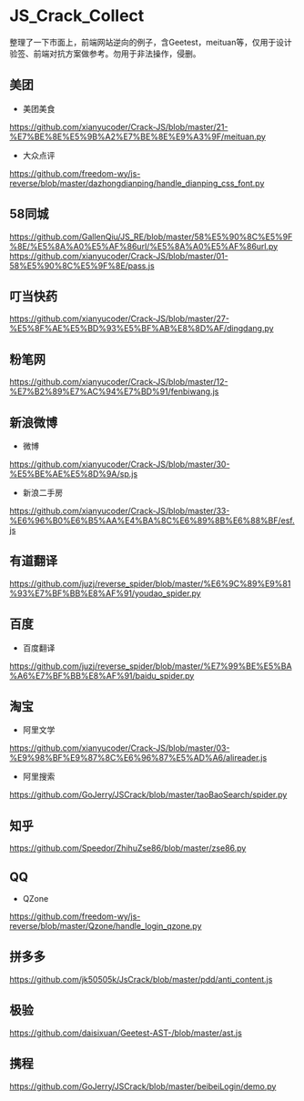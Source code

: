 # JS_Crack_Collect
整理了一下市面上，前端网站逆向的例子，含Geetest，meituan等，仅用于设计验签、前端对抗方案做参考。勿用于非法操作，侵删。

## 美团
* 美团美食

https://github.com/xianyucoder/Crack-JS/blob/master/21-%E7%BE%8E%E5%9B%A2%E7%BE%8E%E9%A3%9F/meituan.py
* 大众点评

https://github.com/freedom-wy/js-reverse/blob/master/dazhongdianping/handle_dianping_css_font.py

## 58同城

https://github.com/GallenQiu/JS_RE/blob/master/58%E5%90%8C%E5%9F%8E/%E5%8A%A0%E5%AF%86url/%E5%8A%A0%E5%AF%86url.py
https://github.com/xianyucoder/Crack-JS/blob/master/01-58%E5%90%8C%E5%9F%8E/pass.js

## 叮当快药

https://github.com/xianyucoder/Crack-JS/blob/master/27-%E5%8F%AE%E5%BD%93%E5%BF%AB%E8%8D%AF/dingdang.py

## 粉笔网

https://github.com/xianyucoder/Crack-JS/blob/master/12-%E7%B2%89%E7%AC%94%E7%BD%91/fenbiwang.js
## 新浪微博
* 微博

https://github.com/xianyucoder/Crack-JS/blob/master/30-%E5%BE%AE%E5%8D%9A/sp.js
* 新浪二手房

https://github.com/xianyucoder/Crack-JS/blob/master/33-%E6%96%B0%E6%B5%AA%E4%BA%8C%E6%89%8B%E6%88%BF/esf.js

## 有道翻译

https://github.com/juzj/reverse_spider/blob/master/%E6%9C%89%E9%81%93%E7%BF%BB%E8%AF%91/youdao_spider.py
## 百度

* 百度翻译

https://github.com/juzj/reverse_spider/blob/master/%E7%99%BE%E5%BA%A6%E7%BF%BB%E8%AF%91/baidu_spider.py


## 淘宝
* 阿里文学

https://github.com/xianyucoder/Crack-JS/blob/master/03-%E9%98%BF%E9%87%8C%E6%96%87%E5%AD%A6/alireader.js
* 阿里搜索

https://github.com/GoJerry/JSCrack/blob/master/taoBaoSearch/spider.py

## 知乎

https://github.com/Speedor/ZhihuZse86/blob/master/zse86.py

## QQ

* QZone

https://github.com/freedom-wy/js-reverse/blob/master/Qzone/handle_login_qzone.py

## 拼多多

https://github.com/jk50505k/JsCrack/blob/master/pdd/anti_content.js

## 极验

https://github.com/daisixuan/Geetest-AST-/blob/master/ast.js

## 携程

https://github.com/GoJerry/JSCrack/blob/master/beibeiLogin/demo.py
